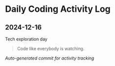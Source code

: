 # Daily Coding Activity Log

## 2024-12-16

Tech exploration day

> Code like everybody is watching.

*Auto-generated commit for activity tracking*
